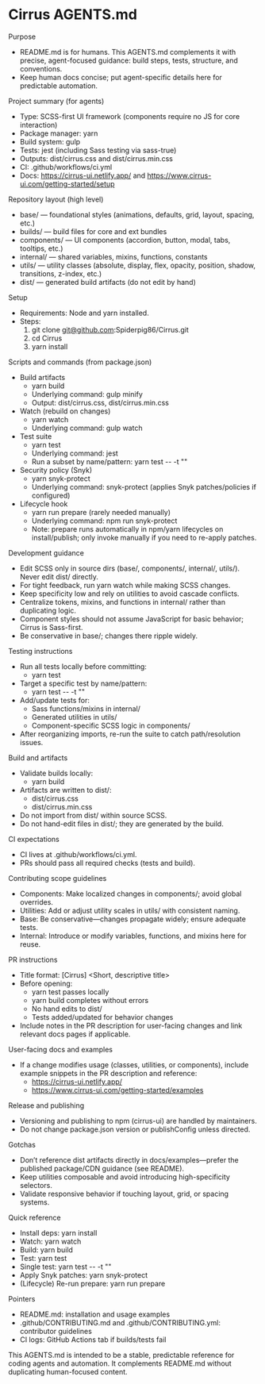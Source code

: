 # Cirrus AGENTS.md

Purpose
- README.md is for humans. This AGENTS.md complements it with precise, agent-focused guidance: build steps, tests, structure, and conventions.
- Keep human docs concise; put agent-specific details here for predictable automation.

Project summary (for agents)
- Type: SCSS-first UI framework (components require no JS for core interaction)
- Package manager: yarn
- Build system: gulp
- Tests: jest (including Sass testing via sass-true)
- Outputs: dist/cirrus.css and dist/cirrus.min.css
- CI: .github/workflows/ci.yml
- Docs: https://cirrus-ui.netlify.app/ and https://www.cirrus-ui.com/getting-started/setup

Repository layout (high level)
- base/ — foundational styles (animations, defaults, grid, layout, spacing, etc.)
- builds/ — build files for core and ext bundles
- components/ — UI components (accordion, button, modal, tabs, tooltips, etc.)
- internal/ — shared variables, mixins, functions, constants
- utils/ — utility classes (absolute, display, flex, opacity, position, shadow, transitions, z-index, etc.)
- dist/ — generated build artifacts (do not edit by hand)

Setup
- Requirements: Node and yarn installed.
- Steps:
  1) git clone git@github.com:Spiderpig86/Cirrus.git
  2) cd Cirrus
  3) yarn install

Scripts and commands (from package.json)
- Build artifacts
  - yarn build
  - Underlying command: gulp minify
  - Output: dist/cirrus.css, dist/cirrus.min.css
- Watch (rebuild on changes)
  - yarn watch
  - Underlying command: gulp watch
- Test suite
  - yarn test
  - Underlying command: jest
  - Run a subset by name/pattern: yarn test -- -t "<name or pattern>"
- Security policy (Snyk)
  - yarn snyk-protect
  - Underlying command: snyk-protect (applies Snyk patches/policies if configured)
- Lifecycle hook
  - yarn run prepare (rarely needed manually)
  - Underlying command: npm run snyk-protect
  - Note: prepare runs automatically in npm/yarn lifecycles on install/publish; only invoke manually if you need to re-apply patches.

Development guidance
- Edit SCSS only in source dirs (base/, components/, internal/, utils/). Never edit dist/ directly.
- For tight feedback, run yarn watch while making SCSS changes.
- Keep specificity low and rely on utilities to avoid cascade conflicts.
- Centralize tokens, mixins, and functions in internal/ rather than duplicating logic.
- Component styles should not assume JavaScript for basic behavior; Cirrus is Sass-first.
- Be conservative in base/; changes there ripple widely.

Testing instructions
- Run all tests locally before committing:
  - yarn test
- Target a specific test by name/pattern:
  - yarn test -- -t "<pattern>"
- Add/update tests for:
  - Sass functions/mixins in internal/
  - Generated utilities in utils/
  - Component-specific SCSS logic in components/
- After reorganizing imports, re-run the suite to catch path/resolution issues.

Build and artifacts
- Validate builds locally:
  - yarn build
- Artifacts are written to dist/:
  - dist/cirrus.css
  - dist/cirrus.min.css
- Do not import from dist/ within source SCSS.
- Do not hand-edit files in dist/; they are generated by the build.

CI expectations
- CI lives at .github/workflows/ci.yml.
- PRs should pass all required checks (tests and build).

Contributing scope guidelines
- Components: Make localized changes in components/; avoid global overrides.
- Utilities: Add or adjust utility scales in utils/ with consistent naming.
- Base: Be conservative—changes propagate widely; ensure adequate tests.
- Internal: Introduce or modify variables, functions, and mixins here for reuse.

PR instructions
- Title format: [Cirrus] <Short, descriptive title>
- Before opening:
  - yarn test passes locally
  - yarn build completes without errors
  - No hand edits to dist/
  - Tests added/updated for behavior changes
- Include notes in the PR description for user-facing changes and link relevant docs pages if applicable.

User-facing docs and examples
- If a change modifies usage (classes, utilities, or components), include example snippets in the PR description and reference:
  - https://cirrus-ui.netlify.app/
  - https://www.cirrus-ui.com/getting-started/examples

Release and publishing
- Versioning and publishing to npm (cirrus-ui) are handled by maintainers.
- Do not change package.json version or publishConfig unless directed.

Gotchas
- Don’t reference dist artifacts directly in docs/examples—prefer the published package/CDN guidance (see README).
- Keep utilities composable and avoid introducing high-specificity selectors.
- Validate responsive behavior if touching layout, grid, or spacing systems.

Quick reference
- Install deps: yarn install
- Watch: yarn watch
- Build: yarn build
- Test: yarn test
- Single test: yarn test -- -t "<pattern>"
- Apply Snyk patches: yarn snyk-protect
- (Lifecycle) Re-run prepare: yarn run prepare

Pointers
- README.md: installation and usage examples
- .github/CONTRIBUTING.md and .github/CONTRIBUTING.yml: contributor guidelines
- CI logs: GitHub Actions tab if builds/tests fail

This AGENTS.md is intended to be a stable, predictable reference for coding agents and automation. It complements README.md without duplicating human-focused content.
